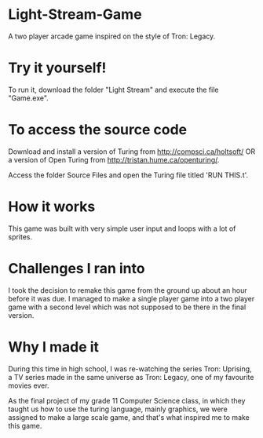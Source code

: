 # Light-Stream-Game
A two player arcade game inspired on the style of Tron: Legacy.

# Try it yourself!
To run it, download the folder "Light Stream" and execute the file "Game.exe".

# To access the source code
Download and install a version of Turing from http://compsci.ca/holtsoft/ OR a version of Open Turing from http://tristan.hume.ca/openturing/.

Access the folder Source Files and open the Turing file titled 'RUN THIS.t'.

# How it works
This game was built with very simple user input and loops with a lot of sprites.

# Challenges I ran into
I took the decision to remake this game from the ground up about an hour before it was due. I managed to make a single player game into a two player game with a second level which was not supposed to be there in the final version.

# Why I made it
During this time in high school, I was re-watching the series Tron: Uprising, a TV series made in the same universe as Tron: Legacy, one of my favourite movies ever.

As the final project of my grade 11 Computer Science class, in which they taught us how to use the turing language, mainly graphics, we were assigned to make a large scale game, and that's what inspired me to make this game.
